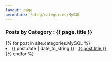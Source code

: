 ```yaml
---
layout: page
permalink: /blog/categories/MySQL
---
```


<h3> Posts by Category : {{ page.title }} </h3>

<div class="card">
{% for post in site.categories.MySQL %}
 <li class="category-posts"><span>{{ post.date | date_to_string }}</span> &nbsp; <a href="{{ post.url }}">{{ post.title }}</a></li>
{% endfor %}
</div>
